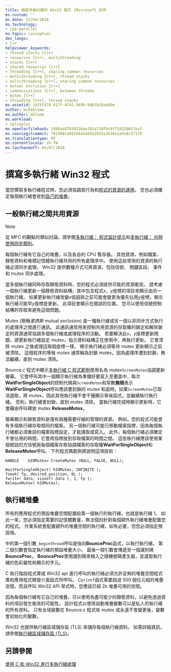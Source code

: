 ```yaml
---
title: 撰寫多執行緒的 Win32 程式 |Microsoft 文件
ms.custom: ''
ms.date: 11/04/2016
ms.technology:
- cpp-parallel
ms.topic: conceptual
dev_langs:
- C++
helpviewer_keywords:
- thread stacks [C++]
- resources [C++], multithreading
- stacks [C++]
- shared resources [C++]
- threading [C++], sharing common resources
- multithreading [C++], thread stacks
- multithreading [C++], sharing common resources
- mutual exclusion [C++]
- communications [C++], between threads
- mutex [C++]
- threading [C++], thread stacks
ms.assetid: 1415f47d-417f-4f42-949b-946fb28aab0e
author: mikeblome
ms.author: mblome
ms.workload:
- cplusplus
ms.openlocfilehash: 2d88add7830316ae192a728f9c9ff10320657eaf
ms.sourcegitcommit: 7019081488f68abdd5b2935a3b36e2a5e8c571f8
ms.translationtype: MT
ms.contentlocale: zh-TW
ms.lasthandoff: 05/07/2018
---
```

# <a name="writing-a-multithreaded-win32-program"></a>撰寫多執行緒 Win32 程式
當您撰寫多執行緒程式時，您必須協調其行為和[程式的資源的運用](#_core_sharing_common_resources_between_threads)。 您也必須確定每個執行緒會收到[自己的堆疊](#_core_thread_stacks)。  
  
##  <a name="_core_sharing_common_resources_between_threads"></a> 一般執行緒之間共用資源  
  
> [!NOTE]
>  從 MFC 的觀點的類似討論，請參閱[多執行緒： 程式設計提示](../parallel/multithreading-programming-tips.md)和[多執行緒： 何時使用同步類別](../parallel/multithreading-when-to-use-the-synchronization-classes.md)。  
  
 每個執行緒有它自己的堆疊，以及各自的 CPU 暫存器。 其他資源，例如檔案、 靜態資料和堆積記憶體執行緒共用的所有處理序中。 使用這些常用的資源的執行緒必須同步處理。 Win32 提供數種方式可將資源，包括信號、 關鍵區段、 事件和 mutex 同步處理。  
  
 當多個執行緒同時存取靜態資料時，您的程式必須提供可能的資源衝突。 請考慮一個執行緒更新一個靜態資料結構，其中包含程式*x*，*y*座標的項目來顯示由另一個執行緒。 如果更新執行緒改變*x*協調與之前可能會變更為優先佔用*y*座標，顯示執行緒可能早*y*座標是更新。 此項目會顯示在錯誤的位置。 您可以使用信號控制結構的存取來避免這個問題。  
  
 Mutex (簡稱*里西斯 mut*ual *ex*clusion) 是一種執行緒或另一個以非同步方式執行的處理序之間進行通訊。 此通訊通常用來控制共用資源的存取權的鎖定和解除鎖定的資源通常協調多個執行緒或處理程序的活動。 若要解決此*x*，*y*座標更新問題，請更新執行緒設定 mutex，指示資料結構正在使用中，再執行更新。 它會清除 mutex 之後處理這兩個座標一樣。 顯示執行緒必須等待 mutex 更新顯示之前被清除。 這個程序的等候 mutex 通常稱為封鎖 mutex，因為處理序遭到封鎖，無法繼續，直到 mutex 清除。  
  
 Bounce.c 程式中顯示[多執行緒 C 程式範例](../parallel/sample-multithread-c-program.md)使用名為 mutex`ScreenMutex`協調更新螢幕。 它會呼叫其中一個顯示執行緒為準備好要寫入至畫面中，每次**WaitForSingleObject**的控制代碼與`ScreenMutex`和常數**無限**表示**WaitForSingleObject**呼叫應該要封鎖的 mutex 和逾時。如果`ScreenMutex`已取消選取，將 mutex，因此其他執行緒不會干擾顯示等候函式，並繼續執行執行緒。 否則，執行緒會封鎖，直到 mutex 清除。 當執行緒完成時顯示更新時，它會藉由呼叫釋放 mutex **ReleaseMutex**。  
  
 螢幕顯示和靜態資料是僅有兩種需要仔細的管理的資源。 例如，您的程式可能會有多個執行緒存取相同的檔案。 另一個執行緒可能已移動檔案指標，因為每個執行緒都必須重設的檔案指標設定，才能讀取或寫入。 此外，每個執行緒必須確定不會佔用的時間，它會將指標放到存取檔案的時間之間。 這些執行緒應該使用某個號誌的方括號與每個檔案存取協調檔案的存取權**WaitForSingleObject**和**ReleaseMutex**呼叫。 下列程式碼範例將說明這項技術：  
  
```  
HANDLE    hIOMutex= CreateMutex (NULL, FALSE, NULL);  
  
WaitForSingleObject( hIOMutex, INFINITE );  
fseek( fp, desired_position, 0L );  
fwrite( data, sizeof( data ), 1, fp );  
ReleaseMutex( hIOMutex);  
```  
  
##  <a name="_core_thread_stacks"></a> 執行緒堆疊  
 所有的應用程式的預設堆疊空間配置給第一個執行的執行緒，也就是執行緒 1。 如此一來，您必須指定需要的記憶體數量，無法個別針對每個額外執行緒堆疊配置您的程式。 作業系統會配置額外的堆疊空間的執行緒，如有必要，但您必須指定預設值。  
  
 中的第一個引數`_beginthread`呼叫是指向**BounceProc**函式，以執行執行緒。 第二個引數會指定執行緒的預設堆疊大小。 最後一個引數會傳遞至一個識別碼**BounceProc**。 **BounceProc**使用識別碼來植入之隨機號碼產生器，並選取執行緒的色彩屬性和顯示的字元。  
  
 C 執行階段程式庫或 Win32 api 進行呼叫的執行緒必須允許足夠的堆疊空間程式庫和應用程式開發介面函式所呼叫。 C`printf`函式需要超過 500 個位元組的堆疊空間，而且呼叫 Win32 API 常式時，您應該已經 2k 堆疊可用的空間。  
  
 因為每個執行緒有它自己的堆疊，可以使用為盡可能少的靜態資料，以避免透過資料的項目發生衝突的可能性。 設計程式以使用自動堆疊變數可以是私人的執行緒的所有資料。 只有全域變數在 Bounce.c 程式係 mutex 或永遠不會變更後，變數會初始化的變數。  
  
 Win32 也提供執行緒區域儲存區 (TLS) 來儲存每個執行緒資料。 如需詳細資訊，請參閱[執行緒區域儲存區 (TLS)](../parallel/thread-local-storage-tls.md)。  
  
## <a name="see-also"></a>另請參閱  
 [使用 C 和 Win32 進行多執行緒處理](../parallel/multithreading-with-c-and-win32.md)